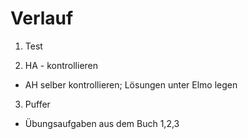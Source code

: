 Verlauf
=======

1. Test

2. HA - kontrollieren
  - AH selber kontrollieren; Lösungen unter Elmo legen

3. Puffer
  - Übungsaufgaben aus dem Buch 1,2,3
